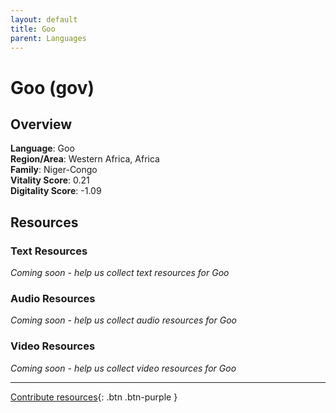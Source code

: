 ```yaml
---
layout: default
title: Goo
parent: Languages
---
```


# Goo (gov)

## Overview

**Language**: Goo  
**Region/Area**: Western Africa, Africa  
**Family**: Niger-Congo  
**Vitality Score**: 0.21  
**Digitality Score**: -1.09  

## Resources

### Text Resources
*Coming soon - help us collect text resources for Goo*

### Audio Resources
*Coming soon - help us collect audio resources for Goo*

### Video Resources
*Coming soon - help us collect video resources for Goo*

---

[Contribute resources](https://fairtrain.github.io/){: .btn .btn-purple }
